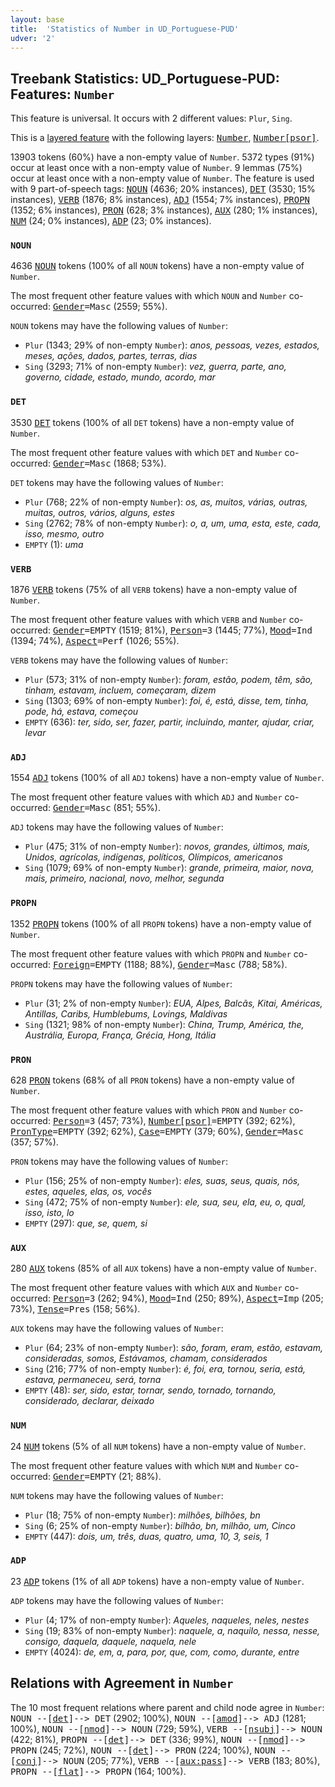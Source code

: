 ```yaml
---
layout: base
title:  'Statistics of Number in UD_Portuguese-PUD'
udver: '2'
---
```


## Treebank Statistics: UD_Portuguese-PUD: Features: `Number`

This feature is universal.
It occurs with 2 different values: `Plur`, `Sing`.

This is a <a href="../../u/overview/feat-layers.html">layered feature</a> with the following layers: <tt><a href="pt_pud-feat-Number.html">Number</a></tt>, <tt><a href="pt_pud-feat-Number-psor.html">Number[psor]</a></tt>.

13903 tokens (60%) have a non-empty value of `Number`.
5372 types (91%) occur at least once with a non-empty value of `Number`.
9 lemmas (75%) occur at least once with a non-empty value of `Number`.
The feature is used with 9 part-of-speech tags: <tt><a href="pt_pud-pos-NOUN.html">NOUN</a></tt> (4636; 20% instances), <tt><a href="pt_pud-pos-DET.html">DET</a></tt> (3530; 15% instances), <tt><a href="pt_pud-pos-VERB.html">VERB</a></tt> (1876; 8% instances), <tt><a href="pt_pud-pos-ADJ.html">ADJ</a></tt> (1554; 7% instances), <tt><a href="pt_pud-pos-PROPN.html">PROPN</a></tt> (1352; 6% instances), <tt><a href="pt_pud-pos-PRON.html">PRON</a></tt> (628; 3% instances), <tt><a href="pt_pud-pos-AUX.html">AUX</a></tt> (280; 1% instances), <tt><a href="pt_pud-pos-NUM.html">NUM</a></tt> (24; 0% instances), <tt><a href="pt_pud-pos-ADP.html">ADP</a></tt> (23; 0% instances).

### `NOUN`

4636 <tt><a href="pt_pud-pos-NOUN.html">NOUN</a></tt> tokens (100% of all `NOUN` tokens) have a non-empty value of `Number`.

The most frequent other feature values with which `NOUN` and `Number` co-occurred: <tt><a href="pt_pud-feat-Gender.html">Gender</a></tt><tt>=Masc</tt> (2559; 55%).

`NOUN` tokens may have the following values of `Number`:

* `Plur` (1343; 29% of non-empty `Number`): <em>anos, pessoas, vezes, estados, meses, ações, dados, partes, terras, dias</em>
* `Sing` (3293; 71% of non-empty `Number`): <em>vez, guerra, parte, ano, governo, cidade, estado, mundo, acordo, mar</em>

### `DET`

3530 <tt><a href="pt_pud-pos-DET.html">DET</a></tt> tokens (100% of all `DET` tokens) have a non-empty value of `Number`.

The most frequent other feature values with which `DET` and `Number` co-occurred: <tt><a href="pt_pud-feat-Gender.html">Gender</a></tt><tt>=Masc</tt> (1868; 53%).

`DET` tokens may have the following values of `Number`:

* `Plur` (768; 22% of non-empty `Number`): <em>os, as, muitos, várias, outras, muitas, outros, vários, alguns, estes</em>
* `Sing` (2762; 78% of non-empty `Number`): <em>o, a, um, uma, esta, este, cada, isso, mesmo, outro</em>
* `EMPTY` (1): <em>uma</em>

### `VERB`

1876 <tt><a href="pt_pud-pos-VERB.html">VERB</a></tt> tokens (75% of all `VERB` tokens) have a non-empty value of `Number`.

The most frequent other feature values with which `VERB` and `Number` co-occurred: <tt><a href="pt_pud-feat-Gender.html">Gender</a></tt><tt>=EMPTY</tt> (1519; 81%), <tt><a href="pt_pud-feat-Person.html">Person</a></tt><tt>=3</tt> (1445; 77%), <tt><a href="pt_pud-feat-Mood.html">Mood</a></tt><tt>=Ind</tt> (1394; 74%), <tt><a href="pt_pud-feat-Aspect.html">Aspect</a></tt><tt>=Perf</tt> (1026; 55%).

`VERB` tokens may have the following values of `Number`:

* `Plur` (573; 31% of non-empty `Number`): <em>foram, estão, podem, têm, são, tinham, estavam, incluem, começaram, dizem</em>
* `Sing` (1303; 69% of non-empty `Number`): <em>foi, é, está, disse, tem, tinha, pode, há, estava, começou</em>
* `EMPTY` (636): <em>ter, sido, ser, fazer, partir, incluindo, manter, ajudar, criar, levar</em>

### `ADJ`

1554 <tt><a href="pt_pud-pos-ADJ.html">ADJ</a></tt> tokens (100% of all `ADJ` tokens) have a non-empty value of `Number`.

The most frequent other feature values with which `ADJ` and `Number` co-occurred: <tt><a href="pt_pud-feat-Gender.html">Gender</a></tt><tt>=Masc</tt> (851; 55%).

`ADJ` tokens may have the following values of `Number`:

* `Plur` (475; 31% of non-empty `Number`): <em>novos, grandes, últimos, mais, Unidos, agrícolas, indígenas, políticos, Olímpicos, americanos</em>
* `Sing` (1079; 69% of non-empty `Number`): <em>grande, primeira, maior, nova, mais, primeiro, nacional, novo, melhor, segunda</em>

### `PROPN`

1352 <tt><a href="pt_pud-pos-PROPN.html">PROPN</a></tt> tokens (100% of all `PROPN` tokens) have a non-empty value of `Number`.

The most frequent other feature values with which `PROPN` and `Number` co-occurred: <tt><a href="pt_pud-feat-Foreign.html">Foreign</a></tt><tt>=EMPTY</tt> (1188; 88%), <tt><a href="pt_pud-feat-Gender.html">Gender</a></tt><tt>=Masc</tt> (788; 58%).

`PROPN` tokens may have the following values of `Number`:

* `Plur` (31; 2% of non-empty `Number`): <em>EUA, Alpes, Balcãs, Kitai, Américas, Antillas, Caribs, Humblebums, Lovings, Maldivas</em>
* `Sing` (1321; 98% of non-empty `Number`): <em>China, Trump, América, the, Austrália, Europa, França, Grécia, Hong, Itália</em>

### `PRON`

628 <tt><a href="pt_pud-pos-PRON.html">PRON</a></tt> tokens (68% of all `PRON` tokens) have a non-empty value of `Number`.

The most frequent other feature values with which `PRON` and `Number` co-occurred: <tt><a href="pt_pud-feat-Person.html">Person</a></tt><tt>=3</tt> (457; 73%), <tt><a href="pt_pud-feat-Number-psor.html">Number[psor]</a></tt><tt>=EMPTY</tt> (392; 62%), <tt><a href="pt_pud-feat-PronType.html">PronType</a></tt><tt>=EMPTY</tt> (392; 62%), <tt><a href="pt_pud-feat-Case.html">Case</a></tt><tt>=EMPTY</tt> (379; 60%), <tt><a href="pt_pud-feat-Gender.html">Gender</a></tt><tt>=Masc</tt> (357; 57%).

`PRON` tokens may have the following values of `Number`:

* `Plur` (156; 25% of non-empty `Number`): <em>eles, suas, seus, quais, nós, estes, aqueles, elas, os, vocês</em>
* `Sing` (472; 75% of non-empty `Number`): <em>ele, sua, seu, ela, eu, o, qual, isso, isto, lo</em>
* `EMPTY` (297): <em>que, se, quem, si</em>

### `AUX`

280 <tt><a href="pt_pud-pos-AUX.html">AUX</a></tt> tokens (85% of all `AUX` tokens) have a non-empty value of `Number`.

The most frequent other feature values with which `AUX` and `Number` co-occurred: <tt><a href="pt_pud-feat-Person.html">Person</a></tt><tt>=3</tt> (262; 94%), <tt><a href="pt_pud-feat-Mood.html">Mood</a></tt><tt>=Ind</tt> (250; 89%), <tt><a href="pt_pud-feat-Aspect.html">Aspect</a></tt><tt>=Imp</tt> (205; 73%), <tt><a href="pt_pud-feat-Tense.html">Tense</a></tt><tt>=Pres</tt> (158; 56%).

`AUX` tokens may have the following values of `Number`:

* `Plur` (64; 23% of non-empty `Number`): <em>são, foram, eram, estão, estavam, consideradas, somos, Estávamos, chamam, considerados</em>
* `Sing` (216; 77% of non-empty `Number`): <em>é, foi, era, tornou, seria, está, estava, permaneceu, será, torna</em>
* `EMPTY` (48): <em>ser, sido, estar, tornar, sendo, tornado, tornando, considerado, declarar, deixado</em>

### `NUM`

24 <tt><a href="pt_pud-pos-NUM.html">NUM</a></tt> tokens (5% of all `NUM` tokens) have a non-empty value of `Number`.

The most frequent other feature values with which `NUM` and `Number` co-occurred: <tt><a href="pt_pud-feat-Gender.html">Gender</a></tt><tt>=EMPTY</tt> (21; 88%).

`NUM` tokens may have the following values of `Number`:

* `Plur` (18; 75% of non-empty `Number`): <em>milhões, bilhões, bn</em>
* `Sing` (6; 25% of non-empty `Number`): <em>bilhão, bn, milhão, um, Cinco</em>
* `EMPTY` (447): <em>dois, um, três, duas, quatro, uma, 10, 3, seis, 1</em>

### `ADP`

23 <tt><a href="pt_pud-pos-ADP.html">ADP</a></tt> tokens (1% of all `ADP` tokens) have a non-empty value of `Number`.

`ADP` tokens may have the following values of `Number`:

* `Plur` (4; 17% of non-empty `Number`): <em>Aqueles, naqueles, neles, nestes</em>
* `Sing` (19; 83% of non-empty `Number`): <em>naquele, a, naquilo, nessa, nesse, consigo, daquela, daquele, naquela, nele</em>
* `EMPTY` (4024): <em>de, em, a, para, por, que, com, como, durante, entre</em>

## Relations with Agreement in `Number`

The 10 most frequent relations where parent and child node agree in `Number`:
<tt>NOUN --[<tt><a href="pt_pud-dep-det.html">det</a></tt>]--> DET</tt> (2902; 100%),
<tt>NOUN --[<tt><a href="pt_pud-dep-amod.html">amod</a></tt>]--> ADJ</tt> (1281; 100%),
<tt>NOUN --[<tt><a href="pt_pud-dep-nmod.html">nmod</a></tt>]--> NOUN</tt> (729; 59%),
<tt>VERB --[<tt><a href="pt_pud-dep-nsubj.html">nsubj</a></tt>]--> NOUN</tt> (422; 81%),
<tt>PROPN --[<tt><a href="pt_pud-dep-det.html">det</a></tt>]--> DET</tt> (336; 99%),
<tt>NOUN --[<tt><a href="pt_pud-dep-nmod.html">nmod</a></tt>]--> PROPN</tt> (245; 72%),
<tt>NOUN --[<tt><a href="pt_pud-dep-det.html">det</a></tt>]--> PRON</tt> (224; 100%),
<tt>NOUN --[<tt><a href="pt_pud-dep-conj.html">conj</a></tt>]--> NOUN</tt> (205; 77%),
<tt>VERB --[<tt><a href="pt_pud-dep-aux-pass.html">aux:pass</a></tt>]--> VERB</tt> (183; 80%),
<tt>PROPN --[<tt><a href="pt_pud-dep-flat.html">flat</a></tt>]--> PROPN</tt> (164; 100%).

